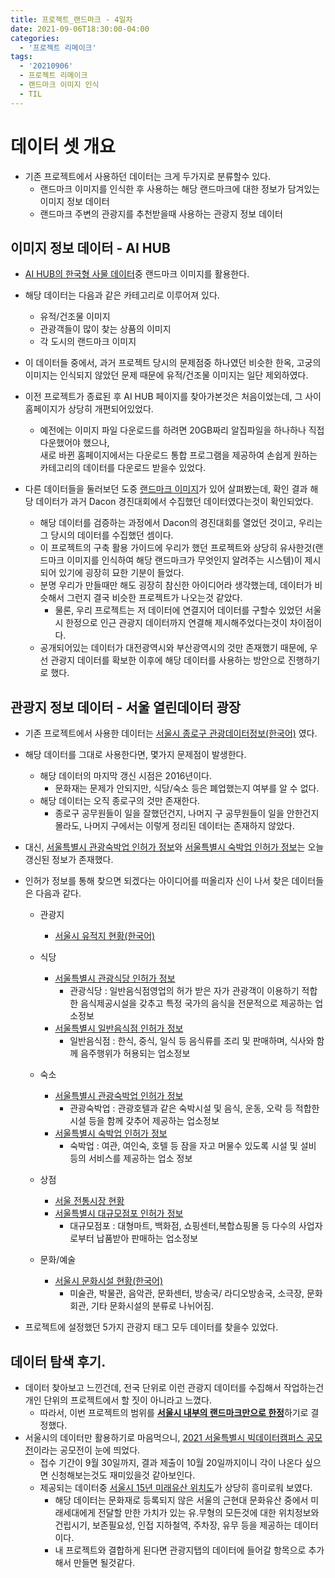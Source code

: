 ```yaml
---
title: 프로젝트_랜드마크 - 4일차
date: 2021-09-06T18:30:00-04:00
categories:
  - '프로젝트 리메이크'
tags:
  - '20210906'
  - 프로젝트 리메이크
  - 랜드마크 이미지 인식
  - TIL
---
```




# 데이터 셋 개요
* 기존 프로젝트에서 사용하던 데이터는 크게 두가지로 분류할수 있다.
  * 랜드마크 이미지를 인식한 후 사용하는 해당 랜드마크에 대한 정보가 담겨있는 이미지 정보 데이터
  * 랜드마크 주변의 관광지를 추천받을때 사용하는 관광지 정보 데이터

## 이미지 정보 데이터 - AI HUB
* [AI HUB의 한국형 사물 데이터](https://aihub.or.kr/aidata/132)중 랜드마크 이미지를 활용한다.

* 해당 데이터는 다음과 같은 카테고리로 이루어져 있다.
  * 유적/건조물 이미지
  * 관광객들이 많이 찾는 상품의 이미지
  * 각 도시의 랜드마크 이미지

* 이 데이터들 중에서, 과거 프로젝트 당시의 문제점중 하나였던 비슷한 한옥, 고궁의 이미지는 인식되지 않았던 문제 때문에 유적/건조물 이미지는 일단 제외하였다.

* 이전 프로젝트가 종료된 후 AI HUB 페이지를 찾아가본것은 처음이었는데, 그 사이 홈페이지가 상당히 개편되어있었다.
  * 예전에는 이미지 파일 다운로드를 하려면 20GB짜리 알집파일을 하나하나 직접 다운했어야 했으나,  
  새로 바뀐 홈페이지에서는 다운로드 통합 프로그램을 제공하여 손쉽게 원하는 카테고리의 데이터를 다운로드 받을수 있었다.

* 다른 데이터들을 둘러보던 도중 [랜드마크 이미지](https://aihub.or.kr/aidata/8009)가 있어 살펴봤는데, 확인 결과 해당 데이터가 과거 Dacon 경진대회에서 수집했던 데이터였다는것이 확인되었다.
  * 해당 데이터를 검증하는 과정에서 Dacon의 경진대회를 열었던 것이고, 우리는 그 당시의 데이터를 수집했던 셈이다.
  * 이 프로젝트의 구축 활용 가이드에 우리가 했던 프로젝트와 상당히 유사한것(랜드마크 이미지를 인식하여 해당 랜드마크가 무엇인지 알려주는 시스템)이 제시되어 있기에 굉장히 묘한 기분이 들었다.
  * 분명 우리가 만들때만 해도 굉장히 참신한 아이디어라 생각했는데, 데이터가 비슷해서 그런지 결국 비슷한 프로젝트가 나오는것 같았다.
    * 물론, 우리 프로젝트는 저 데이터에 연결지어 데이터를 구할수 있었던 서울시 한정으로 인근 관광지 데이터까지 연결해 제시해주었다는것이 차이점이다.
  * 공개되어있는 데이터가 대전광역시와 부산광역시의 것만 존재했기 때문에, 우선 관광지 데이터를 확보한 이후에 해당 데이터를 사용하는 방안으로 진행하기로 했다.


## 관광지 정보 데이터 - 서울 열린데이터 광장
* 기존 프로젝트에서 사용한 데이터는 [서울시 종로구 관광데이터정보(한국어)](http://data.seoul.go.kr/dataList/OA-12957/S/1/datasetView.do) 였다.

* 해당 데이터를 그대로 사용한다면, 몇가지 문제점이 발생한다.
  * 해당 데이터의 마지막 갱신 시점은 2016년이다.
    * 문화재는 문제가 안되지만, 식당/숙소 등은 폐업했는지 여부를 알 수 없다.
  * 해당 데이터는 오직 종로구의 것만 존재한다.
    * 종로구 공무원들이 일을 잘했던건지, 나머지 구 공무원들이 일을 안한건지 몰라도, 나머지 구에서는 이렇게 정리된 데이터는 존재하지 않았다.

* 대신, [서울특별시 관광숙박업 인허가 정보](http://data.seoul.go.kr/dataList/OA-16043/S/1/datasetView.do)와 [서울특별시 숙박업 인허가 정보](http://data.seoul.go.kr/dataList/OA-16044/S/1/datasetView.do)는 오늘 갱신된 정보가 존재했다.

* 인허가 정보를 통해 찾으면 되겠다는 아이디어를 떠올리자 신이 나서 찾은 데이터들은 다음과 같다.

  * 관광지
    * [서울시 유적지 현황(한국어)](http://data.seoul.go.kr/dataList/OA-13003/S/1/datasetView.do)

  * 식당
    * [서울특별시 관광식당 인허가 정보](http://data.seoul.go.kr/dataList/OA-16091/S/1/datasetView.do)
      * 관광식당 : 일반음식점영업의 허가 받은 자가 관광객이 이용하기 적합한 음식제공시설을 갖추고 특정 국가의 음식을 전문적으로 제공하는 업소정보
    * [서울특별시 일반음식점 인허가 정보](http://data.seoul.go.kr/dataList/OA-16094/S/1/datasetView.do)
      * 일반음식점 : 한식, 중식, 일식 등 음식류를 조리 및 판매하며, 식사와 함께 음주행위가 허용되는 업소정보
  
  * 숙소
    * [서울특별시 관광숙박업 인허가 정보](http://data.seoul.go.kr/dataList/OA-16043/S/1/datasetView.do)
      * 관광숙박업 : 관광호텔과 같은 숙박시설 및 음식, 운동, 오락 등 적합한 시설 등을 함께 갖추어 제공하는 업소정보
    * [서울특별시 숙박업 인허가 정보](http://data.seoul.go.kr/dataList/OA-16044/S/1/datasetView.do)
      * 숙박업 : 여관, 여인숙, 호텔 등 잠을 자고 머물수 있도록 시설 및 설비 등의 서비스를 제공하는 업소 정보

  * 상점
    * [서울 전통시장 현황](http://data.seoul.go.kr/dataList/OA-1176/S/1/datasetView.do)
    * [서울특별시 대규모점포 인허가 정보](http://data.seoul.go.kr/dataList/OA-16096/S/1/datasetView.do)
      * 대규모점포 : 대형마트, 백화점, 쇼핑센터,복합쇼핑몰 등 다수의 사업자로부터 납품받아 판매하는 업소정보

  * 문화/예술
    * [서울시 문화시설 현황(한국어)](http://data.seoul.go.kr/dataList/OA-12993/S/1/datasetView.do)
      * 미술관, 박물관, 음악관, 문화센터, 방송국/ 라디오방송국, 소극장, 문화회관, 기타 문화시설의 분류로 나뉘어짐.

* 프로젝트에 설정했던 5가지 관광지 태그 모두 데이터를 찾을수 있었다.

## 데이터 탐색 후기.
* 데이터 찾아보고 느낀건데, 전국 단위로 이런 관광지 데이터를 수집해서 작업하는건 개인 단위의 프로젝트에서 할 짓이 아니라고 느꼈다.
  * 따라서, 이번 프로젝트의 범위를 <U><strong>서울시 내부의 랜드마크만으로 한정</strong></U>하기로 결정했다.
* 서울시의 데이터만 활용하기로 마음먹으니, [2021 서울특별시 빅데이터캠퍼스 공모전](https://bigdata.seoul.go.kr/cntst/selectCntst.do?r_id=P600&cntst_seq=51&cntst_se_code=&use_type_code=30&sch_cntst_se_code=&file_id=&sch_type=&sch_text=&currentPage=1)이라는 공모전이 눈에 띄었다.
  * 접수 기간이 9월 30일까지, 결과 제출이 10월 20일까지이니 각이 나온다 싶으면 신청해보는것도 재미있을것 같아보인다.
  * 제공되는 데이터중 [서울시 15년 미래유산 위치도](https://bigdata.seoul.go.kr/data/selectSampleData.do?r_id=P213&sample_data_seq=82&tab_type=A&sch_cate=30&file_id=&sch_text=&sch_order=U&currentPage=2)가 상당히 흥미로워 보였다.
    * 해당 데이터는 문화재로 등록되지 않은 서울의 근현대 문화유산 중에서 미래세대에게 전달할 만한 가치가 있는 유․무형의 모든것에 대한 위치정보와 건립시기, 보존필요성, 인접 지하철역, 주차장, 유무 등을 제공하는 데이터이다.
    * 내 프로젝트와 결합하게 된다면 관광지탭의 데이터에 들어갈 항목으로 추가해서 만들면 될것같다.
  